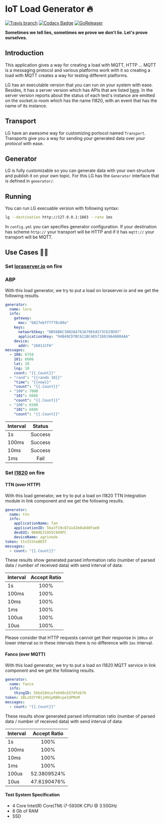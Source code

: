 # IoT Load Generator :fire:

[![Travis branch](https://img.shields.io/travis/com/toskatok/lg/master.svg?style=flat-square)](https://travis-ci.com/toskatok/lg)
[![Codacy Badge](https://api.codacy.com/project/badge/Grade/b6019269d2cf4b11897acd4340e78bdc)](https://www.codacy.com/app/toskatok/lg?utm_source=github.com&amp;utm_medium=referral&amp;utm_content=I1820/lg&amp;utm_campaign=Badge_Grade)
[![GoReleaser](https://img.shields.io/badge/powered%20by-goreleaser-green.svg?style=flat-square)](https://github.com/goreleaser)

**Sometimes we tell lies, sometimes we prove we don't lie. Let's prove ourselves.**

## Introduction
This application gives a way for creating a load with MQTT, HTTP ...
MQTT is a messaging protocol and various platforms work with it so
creating a load with MQTT creates a way for testing different platforms.

LG has an executable version that you can run on your system with ease.
Besides, it has a server version which has APIs that are listed [here](https://app.swaggerhub.com/apis/I1820/i1820-lg/1.0.0).
In the server version reports about the status of each test's instance are emitted on
the socket.io room which has the name I1820,
with an event that has the name of its instance.

## Transport
LG have an awesome way for customizing portocol named `Transport`.
Transports give you a way for sending your generated data over *your protocol* with ease.

## Generator
LG is fully customizable so you can generate data with
your own structure and publish it on your own topic.
For this LG has the `Generator` interface that is defined in `generator/`.

## Running
You can run LG execuable version with following syntax:

```sh
lg --destination http://127.0.0.1:1883 --rate 1ms
```

In `config.yml` you can specifies generator configuration.
If your destination has scheme `http://` your transport will be HTTP
and if it has `mqtt://` your transport will be MQTT.

## Use Cases :male_detective:
### Set [loraserver.io](https://www.loraserver.io/) on fire
### ABP
With this load generator, we try to put a load on loraserver.io
and we get the following results.

```yml
generator:
  name: lora
  info:
    gateway:
      mac: "b827ebffff70c80a"
    keys:
      networkSkey: "DB56B6C3002A4763A79E64573C629D97"
      applicationSKey: "94B49CD7BC621BC46571D019640804AA"
    device:
      addr: "26011CF6"
messages:
  - 100: 6750
    101: 6606
    lat: 10
    lng: 10
    count: "{{.Count}}"
  - "rand": "{{randn 10}}"
    "time": "{{now}}"
    "count": "{{.Count}}"
  - "100": 7000
    "101": 6606
    "count": "{{.Count}}"
  - "100": 6500
    "101": 6606
    "count": "{{.Count}}"
```

| Interval | Status        |
|:---------|:-------------:|
| 1s       | Success       |
| 100ms    | Success       |
| 10ms     | Success       |
| 1ms      | Fail          |


### Set [I1820](https://i1820.org) on fire
#### TTN (over HTTP)
With this load generator, we try to put a load on I1820 TTN Integration module in link component
and we get the following results.

```yml
generator:
  name: ttn
  info:
    applicationName: fan
    applicationID: 5ba3f19c87a142b0a840fae0
    devEUI: 000AE31955C049FC
    deviceName: agrinode
token: ttnIStheBEST
messages:
  - count: "{{.Count}}"
```

These results show generated parsed information ratio (number of parsed data / number of received data)
with send interval of data:

| Interval | Accept Ratio  |
|:---------|:-------------:|
| 1s       | 100%          |
| 100ms    | 100%          |
| 10ms     | 100%          |
| 1ms      | 100%          |
| 100us    | 100%          |
| 10us     | 100%          |

Please consider that HTTP requests cannot get their response in `100us` or lower interval so in these intervals there is no
difference with `1ms` interval.

#### Fanco (over MQTT)
With this load generator, we try to put a load on I1820 MQTT service in link component
and we get the following results.

```yml
generator:
  name: fanco
  info:
    thingID: 5bbd104cefe940cb57dfeb76
token: 1BLzO2YYB1jH91pRB0cpeIdPMsM
messages:
  - count: "{{.Count}}"
```

These results show generated parsed information ratio (number of parsed data / number of received data)
with send interval of data:

| Interval | Accept Ratio  |
|:---------|:-------------:|
| 1s       | 100%          |
| 100ms    | 100%          |
| 10ms     | 100%          |
| 1ms      | 100%          |
| 100us    | 52.3809524%   |
| 10us     | 47.6190476%   |

#### Test System Specification

- 4 Core Intel(R) Core(TM) i7-5930K CPU @ 3.50GHz
- 8 Gb of RAM
- SSD
